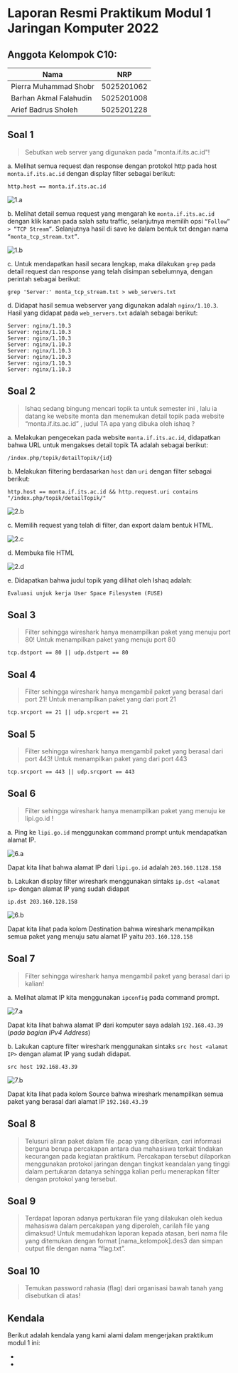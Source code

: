 # Laporan Resmi Praktikum Modul 1 Jaringan Komputer 2022

## Anggota Kelompok C10:

| Nama                   | NRP        |
| ---------------------- | ---------- |
| Pierra Muhammad Shobr  | 5025201062 |
| Barhan Akmal Falahudin | 5025201008 |
| Arief Badrus Sholeh    | 5025201228 |

## Soal 1

> Sebutkan web server yang digunakan pada "monta.if.its.ac.id"!

a. Melihat semua request dan response dengan protokol http pada host `monta.if.its.ac.id` dengan display filter sebagai berikut:

```
http.host == monta.if.its.ac.id
```

![1.a](/screenshot/1.a.png)

b. Melihat detail semua request yang mengarah ke `monta.if.its.ac.id` dengan klik kanan pada salah satu traffic, selanjutnya memilih opsi `“Follow” > “TCP Stream”`. Selanjutnya hasil di save ke dalam bentuk txt dengan nama `“monta_tcp_stream.txt”`.

![1.b](/screenshot/1.b.png)

c. Untuk mendapatkan hasil secara lengkap, maka dilakukan `grep` pada detail request dan response yang telah disimpan sebelumnya, dengan perintah sebagai berikut:

```
grep 'Server:' monta_tcp_stream.txt > web_servers.txt
```

d. Didapat hasil semua webserver yang digunakan adalah `nginx/1.10.3`. Hasil yang didapat pada `web_servers.txt` adalah sebagai berikut:

```
Server: nginx/1.10.3
Server: nginx/1.10.3
Server: nginx/1.10.3
Server: nginx/1.10.3
Server: nginx/1.10.3
Server: nginx/1.10.3
Server: nginx/1.10.3
Server: nginx/1.10.3
```

## Soal 2

> Ishaq sedang bingung mencari topik ta untuk semester ini , lalu ia datang ke website monta dan menemukan detail topik pada website “monta.if.its.ac.id” , judul TA apa yang dibuka oleh ishaq ?

a. Melakukan pengecekan pada website `monta.if.its.ac.id`, didapatkan bahwa URL untuk mengakses detail topik TA adalah sebagai berikut:

```
/index.php/topik/detailTopik/{id}
```

b. Melakukan filtering berdasarkan `host` dan `uri` dengan filter sebagai berikut:

```
http.host == monta.if.its.ac.id && http.request.uri contains "/index.php/topik/detailTopik/"
```

![2.b](/screenshot/2.b.png)

c. Memilih request yang telah di filter, dan export dalam bentuk HTML.

![2.c](/screenshot/2.c.png)

d. Membuka file HTML

![2.d](/screenshot/2.d.png)

e. Didapatkan bahwa judul topik yang dilihat oleh Ishaq adalah:

```
Evaluasi unjuk kerja User Space Filesystem (FUSE)
```

## Soal 3

> Filter sehingga wireshark hanya menampilkan paket yang menuju port 80!
Untuk menampilkan paket yang menuju port 80

```
tcp.dstport == 80 || udp.dstport == 80
```

## Soal 4

> Filter sehingga wireshark hanya mengambil paket yang berasal dari port 21!
Untuk menampilkan paket yang dari port 21

```
tcp.srcport == 21 || udp.srcport == 21
```

## Soal 5

> Filter sehingga wireshark hanya mengambil paket yang berasal dari port 443!
Untuk menampilkan paket yang dari port 443

```
tcp.srcport == 443 || udp.srcport == 443
```

## Soal 6

> Filter sehingga wireshark hanya menampilkan paket yang menuju ke lipi.go.id !

a. Ping ke `lipi.go.id` menggunakan command prompt untuk mendapatkan alamat IP.

![6.a](/screenshot/6.a.png)

Dapat kita lihat bahwa alamat IP dari `lipi.go.id` adalah `203.160.1128.158`

b. Lakukan display filter wireshark menggunakan sintaks `ip.dst <alamat ip>` dengan alamat IP yang sudah didapat

```
ip.dst 203.160.128.158
```

![6.b](/screenshot/6.b.png)

Dapat kita lihat pada kolom Destination bahwa wireshark menampilkan semua paket yang menuju satu alamat IP yaitu `203.160.128.158`

## Soal 7

> Filter sehingga wireshark hanya mengambil paket yang berasal dari ip kalian!

a. Melihat alamat IP kita menggunakan `ipconfig` pada command prompt.

![7.a](/screenshot/7.a.png)

Dapat kita lihat bahwa alamat IP dari komputer saya adalah `192.168.43.39` (_pada bagian IPv4 Address_)

b. Lakukan capture filter wireshark menggunakan sintaks `src host <alamat IP>` dengan alamat IP yang sudah didapat.

```
src host 192.168.43.39
```

![7.b](/screenshot/7.b.png)

Dapat kita lihat pada kolom Source bahwa wireshark menampilkan semua paket yang berasal dari alamat IP `192.168.43.39`

## Soal 8

> Telusuri aliran paket dalam file .pcap yang diberikan, cari informasi berguna berupa percakapan antara dua mahasiswa terkait tindakan kecurangan pada kegiatan praktikum. Percakapan tersebut dilaporkan menggunakan protokol jaringan dengan tingkat keandalan yang tinggi dalam pertukaran datanya sehingga kalian perlu menerapkan filter dengan protokol yang tersebut.

## Soal 9

> Terdapat laporan adanya pertukaran file yang dilakukan oleh kedua mahasiswa dalam percakapan yang diperoleh, carilah file yang dimaksud! Untuk memudahkan laporan kepada atasan, beri nama file yang ditemukan dengan format [nama_kelompok].des3 dan simpan output file dengan nama “flag.txt”.

## Soal 10

> Temukan password rahasia (flag) dari organisasi bawah tanah yang disebutkan di atas!

## Kendala

Berikut adalah kendala yang kami alami dalam mengerjakan praktikum modul 1 ini:

-
-

